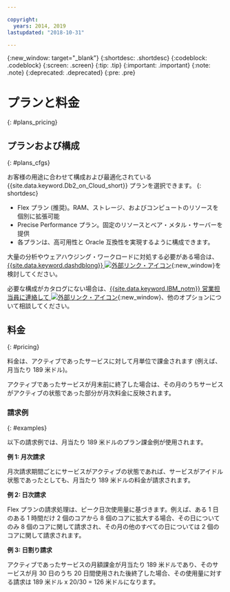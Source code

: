```yaml
---

copyright:
  years: 2014, 2019
lastupdated: "2018-10-31"

---
```


<!-- Attribute definitions --> 
{:new_window: target="_blank"}
{:shortdesc: .shortdesc}
{:codeblock: .codeblock}
{:screen: .screen}
{:tip: .tip}
{:important: .important}
{:note: .note}
{:deprecated: .deprecated}
{:pre: .pre}

# プランと料金
{: #plans_pricing}

## プランおよび構成
{: #plans_cfgs}

お客様の用途に合わせて構成および最適化されている {{site.data.keyword.Db2_on_Cloud_short}} プランを選択できます。
{: shortdesc}

   * Flex プラン (推奨)。RAM、ストレージ、およびコンピュートのリソースを個別に拡張可能
   * Precise Performance プラン。固定のリソースとベア・メタル・サーバーを提供
   * 各プランは、高可用性と Oracle 互換性を実現するように構成できます。

大量の分析やウェアハウジング・ワークロードに対処する必要がある場合は、[{{site.data.keyword.dashdblong}} ![外部リンク・アイコン](../../icons/launch-glyph.svg "外部リンク・アイコン")](https://www.ibm.com/cloud/db2-warehouse-on-cloud){:new_window}を検討してください。

必要な構成がカタログにない場合は、[{{site.data.keyword.IBM_notm}} 営業担当員に連絡して ![外部リンク・アイコン](../../icons/launch-glyph.svg "外部リンク・アイコン")](https://www.ibm.com/connect/ibm/us/en/?lnk=fcw){:new_window}、他のオプションについて相談してください。

## 料金
{: #pricing}

料金は、アクティブであったサービスに対して月単位で課金されます (例えば、月当たり 189 米ドル)。 

アクティブであったサービスが月末前に終了した場合は、その月のうちサービスがアクティブの状態であった部分が月次料金に反映されます。

### 請求例
{: #examples}

以下の請求例では、月当たり 189 米ドルのプラン課金例が使用されます。

**例 1: 月次請求**

月次請求期間ごとにサービスがアクティブの状態であれば、サービスがアイドル状態であったとしても、月当たり 189 米ドルの料金が請求されます。

**例 2: 日次請求**

Flex プランの請求処理は、ピーク日次使用量に基づきます。例えば、ある 1 日のある 1 時間だけ 2 個のコアから 8 個のコアに拡大する場合、その日についてのみ 8 個のコアに関して請求され、その月の他のすべての日については 2 個のコアに関して請求されます。

**例 3: 日割り請求**

アクティブであったサービスの月額課金が月当たり 189 米ドルであり、そのサービスが月 30 日のうち 20 日間使用された後終了した場合、その使用量に対する請求は 189 米ドル x 20/30 = 126 米ドルになります。

